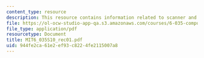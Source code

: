 ```yaml
---
content_type: resource
description: This resource contains information related to scanner and parser.
file: https://ol-ocw-studio-app-qa.s3.amazonaws.com/courses/6-035-computer-language-engineering-spring-2010/944fe2ca61e2ef93c8224fe2115007a8_MIT6_035S10_rec01.pdf
file_type: application/pdf
resourcetype: Document
title: MIT6_035S10_rec01.pdf
uid: 944fe2ca-61e2-ef93-c822-4fe2115007a8
---
```

